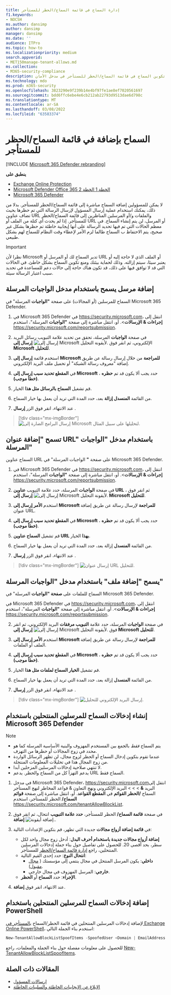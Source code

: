 ```yaml
---
title: إدارة السماح في قائمة السماح/الحظر للمستأجر
f1.keywords:
- NOCSH
ms.author: dansimp
author: dansimp
manager: dansimp
ms.date: ''
audience: ITPro
ms.topic: how-to
ms.localizationpriority: medium
search.appverid:
- MET150manage-tenant-allows.md
ms.collection:
- M365-security-compliance
description: يمكن للمسؤولين التعرف على كيفية تكوين السماح في قائمة السماح/الحظر للمستأجر في مدخل الأمان.
ms.technology: mdo
ms.prod: m365-security
ms.openlocfilehash: 3823290e9f239b14e4bf97fe1ae8ef7020561697
ms.sourcegitcommit: bdd6ffc6ebe4e6cb212ab22793d9513dae6d798c
ms.translationtype: MT
ms.contentlocale: ar-SA
ms.lasthandoff: 03/08/2022
ms.locfileid: "63583374"
---
```

# <a name="add-allows-in-the-tenant-allowblock-list"></a>السماح بإضافة في قائمة السماح/الحظر للمستأجر

[!INCLUDE [Microsoft 365 Defender rebranding](../includes/microsoft-defender-for-office.md)]

**ينطبق على**
- [Exchange Online Protection](exchange-online-protection-overview.md)
- [Microsoft Defender Office 365 الخطة 1 الخطة 2](defender-for-office-365.md)
- [Microsoft 365 Defender](../defender/microsoft-365-defender.md)

لا يمكن للمسؤولين إضافة السماح مباشرة إلى قائمة السماح/الحظر للمستأجر. بدلا من ذلك، يمكنك استخدام عملية إرسال المسؤول لإرسال الرسالة التي تم حظرها بحيث تضاف عناوين URL والملفات و/أو المرسلين المناظرين إلى قائمة السماح/الحظر للمستأجر. إذا لم يحدث أي كتلة من الملف أو URL أو المرسل، لن يتم إنشاء السماح. في معظم الحالات التي تم فيها تحديد الرسالة على أنها إيجابية خاطئة تم حظرها بشكل غير صحيح، يتم الاحتفاظ ب السماح طالما لزم الأمر لإعطاء وقت النظام للسماح لهم بشكل طبيعي.

> [!IMPORTANT]
> نظرا لأن Microsoft تدير السماح لك أو المرسل أو URL أو الملف الذي لا حاجة إليه أو يعتبر سيئا، سيتم إزالته. وذلك لحماية بيئتك ومنع تكوين السماح بشكل خاطئ. في الحالات التي قد لا توافق فيها على ذلك، قد تكون هناك حاجة إلى حالات دعم للمساعدة في تحديد سبب اعتبار الرسالة سيئة.

## <a name="add-sender-allows-using-the-submissions-portal"></a>إضافة مرسل يسمح باستخدام مدخل الواجبات المرسلة 

السماح للمرسلين (أو المجالات) على صفحة **"الواجبات** المرسلة" في Microsoft 365 Defender. 

1. في Microsoft 365 Defender في <https://security.microsoft.com>، انتقل إلى **إجراءات & الإرسالات**\>. أو، انتقل مباشرة إلى صفحة **"الواجبات** المرسلة"، استخدم <https://security.microsoft.com/reportsubmission>.

2. في صفحة **الواجبات** المرسلة، تحقق من  تحديد علامة التبويب رسائل البريد الإلكتروني، ثم انقر فوق ![إرسال إلى Microsoft لأيقونة التحليل.](../../media/m365-cc-sc-create-icon.png) **إرسال إلى Microsoft للتحليل**.

3. استخدم قائمة **إرسال إلى Microsoft للمراجعة** من خلال إرسال رسالة عن طريق إضافة "معروف رسالة الشبكة" أو تحميل ملف البريد الإلكتروني. 

4. في **المقطع تحديد سبب إرسال إلى Microsoft** ، حدد يجب ألا يكون قد تم **حظره (خطأ موجب)**. 

5. قم تشغيل **السماح بالرسائل مثل هذا** الخيار. 

6. من القائمة **المنسدل إزالة** بعد، حدد المدة التي تريد أن يعمل بها خيار السماح.

7. عند الانتهاء، انقر فوق الزر **إرسال** .

> [!div class="mx-imgBorder"]
> ![إرسال البرامج الضارة إلى Microsoft لتحليلها على سبيل المثال.](../../media/admin-submission-allow-messages.png)

## <a name="add-url-allows-using-the-submissions-portal"></a>تسمح "إضافة عنوان URL" باستخدام مدخل "الواجبات المرسلة"

السماح عناوين URL على صفحة **"** الواجبات المرسلة" في Microsoft 365 Defender.

1. في Microsoft 365 Defender في <https://security.microsoft.com>، انتقل إلى **إجراءات & الإرسالات**\>. أو، انتقل مباشرة إلى صفحة **"الواجبات** المرسلة"، استخدم <https://security.microsoft.com/reportsubmission>.

2. في صفحة **الواجبات** المرسلة، حدد علامة التبويب **عناوين URL** ، ثم انقر فوق ![إرسال إلى Microsoft لأيقونة التحليل.](../../media/m365-cc-sc-create-icon.png) **إرسال إلى Microsoft للتحليل**.

3. استخدم **الأمر إرسال إلى Microsoft للمراجعة** لإرسال رسالة عن طريق إضافة عنوان URL.

4. في **المقطع تحديد سبب إرسال إلى Microsoft** ، حدد يجب ألا يكون قد تم **حظره (خطأ موجب)**.

5. قم تشغيل **السماح عناوين URL بهذا** الخيار.

6. من القائمة **المنسدل** إزالة بعد، حدد المدة التي تريد أن يعمل بها خيار السماح.

7. عند الانتهاء، انقر فوق الزر **إرسال** .

> [!div class="mx-imgBorder"]
> ![إرسال عنوان URL للتحليل.](../../media/submit-url-for-analysis.png)

## <a name="add-file-allows-using-the-submissions-portal"></a>يسمح "إضافة ملف" باستخدام مدخل "الواجبات المرسلة"

السماح للملفات على **صفحة "الواجبات** المرسلة" في Microsoft 365 Defender.

في Microsoft 365 Defender في <https://security.microsoft.com>، انتقل إلى **إجراءات & الإرسالات**\>. أو، انتقل مباشرة إلى صفحة **"الواجبات** المرسلة"، استخدم <https://security.microsoft.com/reportsubmission>.

2. في صفحة **الواجبات** المرسلة، حدد علامة **التبويب مرفقات** البريد الإلكتروني، ثم انقر فوق ![إرسال إلى Microsoft لأيقونة التحليل.](../../media/m365-cc-sc-create-icon.png) **إرسال إلى Microsoft للتحليل**.

3. استخدم **الأمر إرسال إلى Microsoft للمراجعة** لإرسال رسالة عن طريق إضافة الملف أو الملفات.

4. في **المقطع تحديد سبب إرسال إلى Microsoft** ، حدد يجب ألا يكون قد تم **حظره (خطأ موجب)**.

5. قم تشغيل **الخيار السماح لملفات مثل هذا** الخيار.

6. من القائمة **المنسدل** إزالة بعد، حدد المدة التي تريد أن يعمل بها خيار السماح.

7. عند الانتهاء، انقر فوق الزر **إرسال** .

> [!div class="mx-imgBorder"]
> ![إرسال البريد الإلكتروني للتحليل.](../../media/submit-email-for-analysis.png)


## <a name="create-spoofed-sender-allow-entries-using-microsoft-365-defender"></a>إنشاء إدخالات السماح للمرسلين المنتحلين باستخدام Microsoft 365 Defender

> [!NOTE]
> 
> - يتم السماح _فقط_ بالجمع بين المستخدم المهزوف والبنية الأساسية المرسلة كما هو محدد في زوج المجالات أو حظرها من التهزف.
> - عندما تقوم بتكوين إدخال السماح أو الحظر لزوج مجال، لن تظهر الرسائل الواردة من زوج المجال هذا في تحليلات المعلومات المنتحلة.
> - لا تنتهي صلاحية إدخالات المرسلين المزحلين أبدا.
> - يدعم التهزأ كل من السماح والحظر. يدعم URL السماح فقط.

1. في مدخل Microsoft 365 Defender، <https://security.microsoft.com>انتقل إلى البريد **&** \>  \>  \> البريد الإلكتروني ونهج التعاون & قواعد المخاطر لنهج المستأجر السماح **/الحظر القوائم** في **المقطع القواعد**. أو، انتقل مباشرة إلى صفحة **قوائم السماح/** الحظر للمستأجر، استخدم <https://security.microsoft.com/tenantAllowBlockList>.

2. في صفحة **قائمة السماح/** الحظر للمستأجر، **حدد علامة التبويب** انتحال، ثم انقر فوق ![إضافة أيقونة.](../../media/m365-cc-sc-create-icon.png) **إضافة**.

3. في **قائمة إضافة أزواج مجالات** جديدة التي تظهر، قم بتكوين الإعدادات التالية:
   - **إضافة أزواج مجالات جديدة باستخدام أحرف البدل**: أدخل زوج مجال واحد لكل سطر، بحد أقصى 20. للحصول على تفاصيل حول بناء جملة إدخالات المرسلين المنتحلين، راجع [إدارة قائمة السماح/الحظر](tenant-allow-block-list.md) للمستأجر.
   - **انتحال النوع**: حدد إحدى القيم التالية:
     - **داخلي**: يكون المرسل المنتحل في مجال ينتمي إلى مؤسستك ( [مجال مقبول](/exchange/mail-flow-best-practices/manage-accepted-domains/manage-accepted-domains)).
     - **خارجي**: المرسل المهزوف في مجال خارجي.
   - **الإجراء**: حدد **السماح** أو **الحظر**.

4. عند الانتهاء، انقر فوق **إضافة**.

## <a name="add-spoofed-sender-allow-entries-using-powershell"></a>إضافة إدخالات السماح للمرسلين المنتحلين باستخدام PowerShell

لإضافة إدخالات المرسلين المنتحلين في قائمة الحظر/السماح [بالمستأجر في Exchange Online PowerShell](/exchange/connect-to-exchange-online-powershell)، استخدم بناء الجملة التالي:

```powershell
New-TenantAllowBlockListSpoofItems -SpoofedUser <Domain | EmailAddress | *> -SendingInfrastructure <Domain | IPAddress/24> -SpoofType <External | Internal> -Action <Allow | Block>
```

للحصول على معلومات مفصلة حول بناء الجملة والمعلمات، راجع [New-TenantAllowBlockListSpoofItems](/powershell/module/exchange/new-tenantallowblocklistspoofitems).

## <a name="related-articles"></a>المقالات ذات الصلة

- [إرسالات المسؤول](admin-submission.md)
- [الإبلاغ عن الإيجابيات الخاطئة والسلبيات الخاطئة](report-false-positives-and-false-negatives.md)
